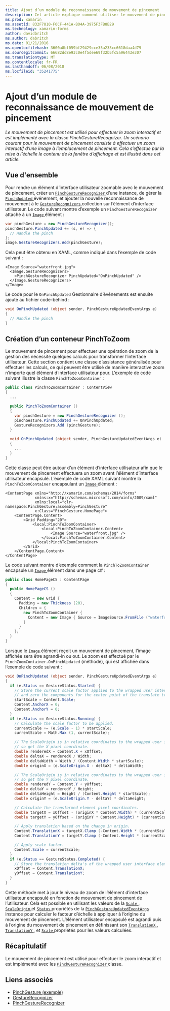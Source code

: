 ```yaml
---
title: Ajout d’un module de reconnaissance de mouvement de pincement
description: Cet article explique comment utiliser le mouvement de pincement pour effectuer un zoom interactif d’une image à l’emplacement de pincement.
ms.prod: xamarin
ms.assetid: 832F7810-F0CF-441A-B04A-3975F3FB8B29
ms.technology: xamarin-forms
author: davidbritch
ms.author: dabritch
ms.date: 01/21/2016
ms.openlocfilehash: 3600a8bf059bf29429cce35a233cc6618daa4d79
ms.sourcegitcommit: 66682dd8e93c0e4f5dee69f32b5fc5a96443e307
ms.translationtype: MT
ms.contentlocale: fr-FR
ms.lasthandoff: 06/08/2018
ms.locfileid: "35241775"
---
```

# <a name="adding-a-pinch-gesture-recognizer"></a>Ajout d’un module de reconnaissance de mouvement de pincement

_Le mouvement de pincement est utilisé pour effectuer le zoom interactif et est implémenté avec la classe PinchGestureRecognizer. Un scénario courant pour le mouvement de pincement consiste à effectuer un zoom interactif d’une image à l’emplacement de pincement. Cela s’effectue par la mise à l’échelle le contenu de la fenêtre d’affichage et est illustré dans cet article._

## <a name="overview"></a>Vue d'ensemble

Pour rendre un élément d’interface utilisateur zoomable avec le mouvement de pincement, créer un [ `PinchGestureRecognizer` ](https://developer.xamarin.com/api/type/Xamarin.Forms.PinchGestureRecognizer/) d’une instance, de gérer la [ `PinchUpdated` ](https://developer.xamarin.com/api/event/Xamarin.Forms.PinchGestureRecognizer.PinchUpdated/) événement, et ajouter la nouvelle reconnaissance de mouvement à le [ `GestureRecognizers` ](https://developer.xamarin.com/api/property/Xamarin.Forms.View.GestureRecognizers/) collection sur l’élément d’interface utilisateur. Le code suivant montre d’exemple un `PinchGestureRecognizer` attaché à un [ `Image` ](https://developer.xamarin.com/api/type/Xamarin.Forms.Image/) élément :

```csharp
var pinchGesture = new PinchGestureRecognizer();
pinchGesture.PinchUpdated += (s, e) => {
  // Handle the pinch
};
image.GestureRecognizers.Add(pinchGesture);
```

Cela peut être obtenu en XAML, comme indiqué dans l’exemple de code suivant :

```xaml
<Image Source="waterfront.jpg">
  <Image.GestureRecognizers>
    <PinchGestureRecognizer PinchUpdated="OnPinchUpdated" />
  </Image.GestureRecognizers>
</Image>
```

Le code pour le `OnPinchUpdated` Gestionnaire d’événements est ensuite ajouté au fichier code-behind :

```csharp
void OnPinchUpdated (object sender, PinchGestureUpdatedEventArgs e)
{
  // Handle the pinch
}
```

## <a name="creating-a-pinchtozoom-container"></a>Création d’un conteneur PinchToZoom

Le mouvement de pincement pour effectuer une opération de zoom de la gestion des nécessite quelques calculs pour transformer l’interface utilisateur. Cette section contient une classe d’assistance généralisée pour effectuer les calculs, ce qui peuvent être utilisé de manière interactive zoom n’importe quel élément d’interface utilisateur pour. L’exemple de code suivant illustre la classe `PinchToZoomContainer` :

```csharp
public class PinchToZoomContainer : ContentView
{
  ...

  public PinchToZoomContainer ()
  {
    var pinchGesture = new PinchGestureRecognizer ();
    pinchGesture.PinchUpdated += OnPinchUpdated;
    GestureRecognizers.Add (pinchGesture);
  }

  void OnPinchUpdated (object sender, PinchGestureUpdatedEventArgs e)
  {
    ...
  }
}
```

Cette classe peut être autour d’un élément d’interface utilisateur afin que le mouvement de pincement effectuera un zoom avant l’élément d’interface utilisateur encapsulé. L’exemple de code XAML suivant montre la `PinchToZoomContainer` encapsulant un [ `Image` ](https://developer.xamarin.com/api/type/Xamarin.Forms.Image/) élément :

```xaml
<ContentPage xmlns="http://xamarin.com/schemas/2014/forms"
             xmlns:x="http://schemas.microsoft.com/winfx/2009/xaml"
             xmlns:local="clr-namespace:PinchGesture;assembly=PinchGesture"
             x:Class="PinchGesture.HomePage">
    <ContentPage.Content>
        <Grid Padding="20">
            <local:PinchToZoomContainer>
                <local:PinchToZoomContainer.Content>
                    <Image Source="waterfront.jpg" />
                </local:PinchToZoomContainer.Content>
            </local:PinchToZoomContainer>
        </Grid>
    </ContentPage.Content>
</ContentPage>
```

Le code suivant montre d’exemple comment la `PinchToZoomContainer` encapsule un [ `Image` ](https://developer.xamarin.com/api/type/Xamarin.Forms.Image/) élément dans une page c# :

```csharp
public class HomePageCS : ContentPage
{
  public HomePageCS ()
  {
    Content = new Grid {
      Padding = new Thickness (20),
      Children = {
        new PinchToZoomContainer {
          Content = new Image { Source = ImageSource.FromFile ("waterfront.jpg") }
        }
      }
    };
  }
}
```

Lorsque le [ `Image` ](https://developer.xamarin.com/api/type/Xamarin.Forms.Image/) élément reçoit un mouvement de pincement, l’image affichée sera être agrandi-in ou out. Le zoom est effectué par le `PinchZoomContainer.OnPinchUpdated` (méthode), qui est affichée dans l’exemple de code suivant :

```csharp
void OnPinchUpdated (object sender, PinchGestureUpdatedEventArgs e)
{
  if (e.Status == GestureStatus.Started) {
    // Store the current scale factor applied to the wrapped user interface element,
    // and zero the components for the center point of the translate transform.
    startScale = Content.Scale;
    Content.AnchorX = 0;
    Content.AnchorY = 0;
  }
  if (e.Status == GestureStatus.Running) {
    // Calculate the scale factor to be applied.
    currentScale += (e.Scale - 1) * startScale;
    currentScale = Math.Max (1, currentScale);

    // The ScaleOrigin is in relative coordinates to the wrapped user interface element,
    // so get the X pixel coordinate.
    double renderedX = Content.X + xOffset;
    double deltaX = renderedX / Width;
    double deltaWidth = Width / (Content.Width * startScale);
    double originX = (e.ScaleOrigin.X - deltaX) * deltaWidth;

    // The ScaleOrigin is in relative coordinates to the wrapped user interface element,
    // so get the Y pixel coordinate.
    double renderedY = Content.Y + yOffset;
    double deltaY = renderedY / Height;
    double deltaHeight = Height / (Content.Height * startScale);
    double originY = (e.ScaleOrigin.Y - deltaY) * deltaHeight;

    // Calculate the transformed element pixel coordinates.
    double targetX = xOffset - (originX * Content.Width) * (currentScale - startScale);
    double targetY = yOffset - (originY * Content.Height) * (currentScale - startScale);

    // Apply translation based on the change in origin.
    Content.TranslationX = targetX.Clamp (-Content.Width * (currentScale - 1), 0);
    Content.TranslationY = targetY.Clamp (-Content.Height * (currentScale - 1), 0);

    // Apply scale factor.
    Content.Scale = currentScale;
  }
  if (e.Status == GestureStatus.Completed) {
    // Store the translation delta's of the wrapped user interface element.
    xOffset = Content.TranslationX;
    yOffset = Content.TranslationY;
  }
}
```

Cette méthode met à jour le niveau de zoom de l’élément d’interface utilisateur encapsulé en fonction de mouvement de pincement de l’utilisateur. Cela est possible en utilisant les valeurs de la [ `Scale` ](https://developer.xamarin.com/api/property/Xamarin.Forms.PinchGestureUpdatedEventArgs.Scale/), [ `ScaleOrigin` ](https://developer.xamarin.com/api/property/Xamarin.Forms.PinchGestureUpdatedEventArgs.ScaleOrigin/) et [ `Status` ](https://developer.xamarin.com/api/property/Xamarin.Forms.PinchGestureUpdatedEventArgs.Status/) propriétés de la [ `PinchGestureUpdatedEventArgs` ](https://developer.xamarin.com/api/type/Xamarin.Forms.PinchGestureUpdatedEventArgs/) instance pour calculer le facteur d’échelle à appliquer à l’origine du mouvement de pincement. L’élément utilisateur encapsulé est agrandi puis à l’origine du mouvement de pincement en définissant son [ `TranslationX` ](https://developer.xamarin.com/api/property/Xamarin.Forms.VisualElement.TranslationX/), [ `TranslationY` ](https://developer.xamarin.com/api/property/Xamarin.Forms.VisualElement.TranslationY/), et [ `Scale` ](https://developer.xamarin.com/api/property/Xamarin.Forms.VisualElement.Scale/) propriétés pour les valeurs calculées.

## <a name="summary"></a>Récapitulatif

Le mouvement de pincement est utilisé pour effectuer le zoom interactif et est implémenté avec les [ `PinchGestureRecognizer` ](https://developer.xamarin.com/api/type/Xamarin.Forms.PinchGestureRecognizer/) classe.


## <a name="related-links"></a>Liens associés

- [PinchGesture (exemple)](https://developer.xamarin.com/samples/xamarin-forms/WorkingWithGestures/PinchGesture/)
- [GestureRecognizer](https://developer.xamarin.com/api/type/Xamarin.Forms.GestureRecognizer/)
- [PinchGestureRecognizer](https://developer.xamarin.com/api/type/Xamarin.Forms.PinchGestureRecognizer/)

